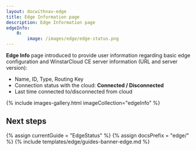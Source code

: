 ```yaml
---
layout: docwithnav-edge
title: Edge Information page
description: Edge Information page
edgeInfo:
    0:
        image: /images/edge/edge-status.png
---
```


**Edge Info** page introduced to provide user information regarding basic edge configuration and WinstarCloud CE server information (URL and server version): 
* Name, ID, Type, Routing Key
* Connection status with the cloud: **Connected / Disconnected**
* Last time connected to/disconnected from cloud

{% include images-gallery.html imageCollection="edgeInfo" %}

## Next steps

{% assign currentGuide = "EdgeStatus" %}
{% assign docsPrefix = "edge/" %}
{% include templates/edge/guides-banner-edge.md %}
